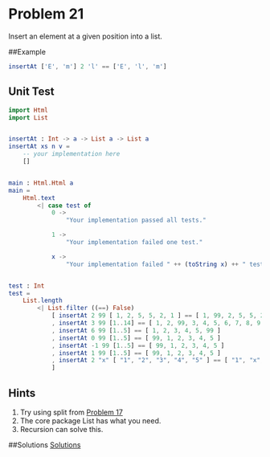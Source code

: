# Problem 21

Insert an element at a given position into a list.

##Example
```elm 
insertAt ['E', 'm'] 2 'l' == ['E', 'l', 'm']
```

## Unit Test
```elm
import Html
import List


insertAt : Int -> a -> List a -> List a
insertAt xs n v =
    -- your implementation here
    []


main : Html.Html a
main =
    Html.text
        <| case test of
            0 ->
                "Your implementation passed all tests."

            1 ->
                "Your implementation failed one test."

            x ->
                "Your implementation failed " ++ (toString x) ++ " tests."


test : Int
test =
    List.length
        <| List.filter ((==) False)
            [ insertAt 2 99 [ 1, 2, 5, 5, 2, 1 ] == [ 1, 99, 2, 5, 5, 2, 1 ]
            , insertAt 3 99 [1..14] == [ 1, 2, 99, 3, 4, 5, 6, 7, 8, 9, 10, 11, 12, 13, 14 ]
            , insertAt 6 99 [1..5] == [ 1, 2, 3, 4, 5, 99 ]
            , insertAt 0 99 [1..5] == [ 99, 1, 2, 3, 4, 5 ]
            , insertAt -1 99 [1..5] == [ 99, 1, 2, 3, 4, 5 ]
            , insertAt 1 99 [1..5] == [ 99, 1, 2, 3, 4, 5 ]
            , insertAt 2 "x" [ "1", "2", "3", "4", "5" ] == [ "1", "x", "2", "3", "4", "5" ]
            ]
```

## Hints
1. Try using split from [Problem 17](p17.md)
2. The core package List has what you need.
3. Recursion can solve this. 


##Solutions 
[Solutions](../s/s21.md)